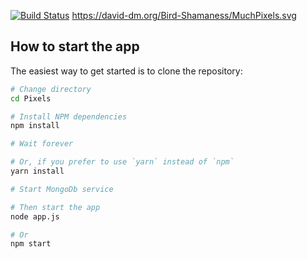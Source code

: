 [![Build Status](https://travis-ci.org/Bird-Shamaness/MuchPixels.svg?branch=master)](https://travis-ci.org/Bird-Shamaness/MuchPixels)
 https://david-dm.org/Bird-Shamaness/MuchPixels.svg
 
 How to start the app
 ----------------
 The easiest way to get started is to clone the repository:
 
 ```bash
 # Change directory
 cd Pixels
 
 # Install NPM dependencies
 npm install
 
 # Wait forever
 
 # Or, if you prefer to use `yarn` instead of `npm`
 yarn install
 
 # Start MongoDb service
 
 # Then start the app
 node app.js
 
# Or
 npm start
 ```
